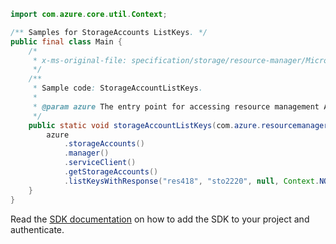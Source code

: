 ```java
import com.azure.core.util.Context;

/** Samples for StorageAccounts ListKeys. */
public final class Main {
    /*
     * x-ms-original-file: specification/storage/resource-manager/Microsoft.Storage/stable/2021-04-01/examples/StorageAccountListKeys.json
     */
    /**
     * Sample code: StorageAccountListKeys.
     *
     * @param azure The entry point for accessing resource management APIs in Azure.
     */
    public static void storageAccountListKeys(com.azure.resourcemanager.AzureResourceManager azure) {
        azure
            .storageAccounts()
            .manager()
            .serviceClient()
            .getStorageAccounts()
            .listKeysWithResponse("res418", "sto2220", null, Context.NONE);
    }
}
```

Read the [SDK documentation](https://github.com/Azure/azure-sdk-for-java/blob/azure-resourcemanager_2.11.0/sdk/resourcemanager/azure-resourcemanager/README.md) on how to add the SDK to your project and authenticate.
